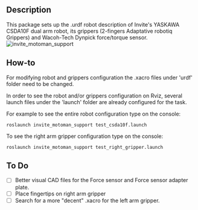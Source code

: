 ## Description
This package sets up the .urdf robot description of Invite's YASKAWA CSDA10F dual arm robot, its grippers (2-fingers Adaptative robotiq Grippers) and Wacoh-Tech Dynpick force/torque sensor.
![invite_motoman_support](https://user-images.githubusercontent.com/8356912/36078334-fe103bde-0f74-11e8-896b-b90492269947.png)

## How-to
For modifying robot and grippers configuration the .xacro files under 'urdf' folder need to be changed.

In order to see the robot and/or grippers configuration on Rviz, several launch files under the 'launch' folder are already configured for the task.

For example to see the entire robot configuration type on the console:
  ```
  roslaunch invite_motoman_support test_csda10f.launch
  ```
To see the right arm gripper configuration type on the console:
  ```
  roslaunch invite_motoman_support test_right_gripper.launch
  ```
## To Do
- [ ] Better visual CAD files for the Force sensor and Force sensor adapter plate.
- [ ] Place fingertips on right arm gripper 
- [ ] Search for a more "decent" .xacro for the left arm gripper. 
